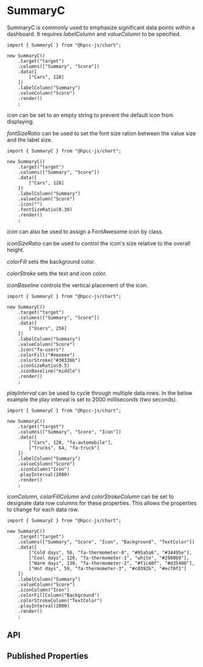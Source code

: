 # SummaryC

<!--meta
{
    "id": 14651,
    "name": "SummaryC",
    "kind": 128,
    "kindString": "Class",
    "flags": {
        "isExported": true
    },
    "sources": [
        {
            "fileName": "SummaryC.ts",
            "line": 4,
            "character": 21
        },
        {
            "fileName": "SummaryC.ts",
            "line": 123,
            "character": 25
        }
    ],
    "extendedTypes": [
        {
            "type": "reference",
            "name": "CanvasWidget"
        }
    ],
    "folder": "packages/chart"
}
-->

SummaryC is commonly used to emphasize significant data points within a dashboard. It requires _labelColumn_ and _valueColumn_ to be specified.

```sample-code
import { SummaryC } from "@hpcc-js/chart";

new SummaryC()
    .target("target")
    .columns(["Summary", "Score"])
    .data([
        ["Cars", 128]
    ])
    .labelColumn("Summary")
    .valueColumn("Score")
    .render()
    ;
```

_icon_ can be set to an empty string to prevent the default icon from displaying.

_fontSizeRatio_ can be used to set the font size ration between the value size and the label size.

```sample-code
import { SummaryC } from "@hpcc-js/chart";

new SummaryC()
    .target("target")
    .columns(["Summary", "Score"])
    .data([
        ["Cars", 128]
    ])
    .labelColumn("Summary")
    .valueColumn("Score")
    .icon("")
    .fontSizeRatio(0.38)
    .render()
    ;
```

_icon_ can also be used to assign a FontAwesome icon by class.

_iconSizeRatio_ can be used to control the icon's size relative to the overall height.

_colorFill_ sets the background color.

_colorStroke_ sets the text and icon color.

_iconBaseline_ controls the vertical placement of the icon.

```sample-code
import { SummaryC } from "@hpcc-js/chart";

new SummaryC()
    .target("target")
    .columns(["Summary", "Score"])
    .data([
        ["Users", 256]
    ])
    .labelColumn("Summary")
    .valueColumn("Score")
    .icon("fa-users")
    .colorFill("#eeeeee")
    .colorStroke("#30336b")
    .iconSizeRatio(0.5)
    .iconBaseline("middle")
    .render()
    ;
```

_playInterval_ can be used to cycle through multiple data rows. In the below example the play interval is set to 2000 milliseconds (two seconds).

```sample-code
import { SummaryC } from "@hpcc-js/chart";

new SummaryC()
    .target("target")
    .columns(["Summary", "Score", "Icon"])
    .data([
        ["Cars", 128, "fa-automobile"],
        ["Trucks", 64, "fa-truck"]
    ])
    .labelColumn("Summary")
    .valueColumn("Score")
    .iconColumn("Icon")
    .playInterval(2000)
    .render()
    ;
```

_iconColumn_, _colorFillColumn_ and _colorStrokeColumn_ can be set to designate data row columns for these properties. This allows the properties to change for each data row.

```sample-code
import { SummaryC } from "@hpcc-js/chart";

new SummaryC()
    .target("target")
    .columns(["Summary", "Score", "Icon", "Background", "TextColor"])
    .data([
        ["Cold days", 56, "fa-thermometer-0", "#95a5a6", "#34495e"],
        ["Cool days", 120, "fa-thermometer-1", "white", "#2980b9"],
        ["Warm days", 130, "fa-thermometer-2", "#f1c40f", "#d35400"],
        ["Hot days", 59, "fa-thermometer-3", "#c0392b", "#ecf0f1"]
    ])
    .labelColumn("Summary")
    .valueColumn("Score")
    .iconColumn("Icon")
    .colorFillColumn("Background")
    .colorStrokeColumn("TextColor")
    .playInterval(2000)
    .render()
    ;
```

## API

## Published Properties
```@hpcc-js/chart:SummaryC
```
